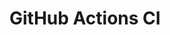 # GitHub Actions CI



















































































































































































































































































































































































































































































































































































